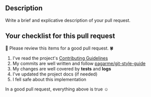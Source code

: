 ## Description

Write a brief and explicative description of your pull request.

<!--
Things to cite on the PR description:

- Why is the PR needed
- What the PR does
- What are possible side effects
- Additional information (related github issues, links, etc)

  Example: This PR implements feature "x" so we can solve our payments problem. This PR closes #98928312874 (github issue)
-->

## Your checklist for this pull request

:rotating_light: Please review this items for a good pull request. :four_leaf_clover:

1. I've read the project's [Contributing Guidelines](CONTRIBUTING.md)
1. My commits are well written and follow [pagarme/git-style-guide](https://github.com/pagarme/git-style-guide)
1. My changes are well covered by **tests** and **logs**
1. I've updated the project docs (if needed)
1. I fell safe about this implementation

In a good pull request, everything above is true :relaxed:
